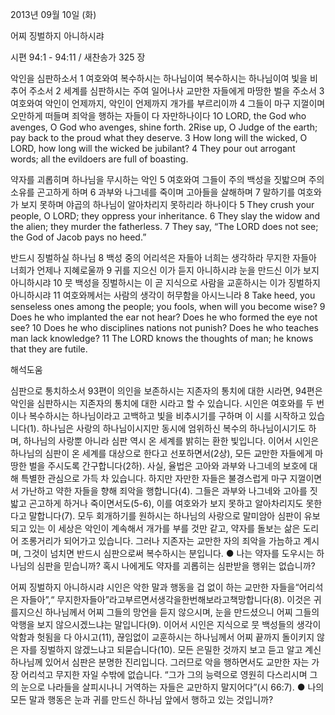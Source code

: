 2013년 09월 10일 (화)

어찌 징벌하지 아니하시랴



시편 94:1 - 94:11 / 새찬송가 325 장


악인을 심판하소서
1 여호와여 복수하시는 하나님이여 복수하시는 하나님이여 빛을 비추어 주소서 2 세계를 심판하시는
주여 일어나사 교만한 자들에게 마땅한 벌을 주소서 3 여호와여 악인이 언제까지, 악인이 언제까지 개가를 부르리이까 4 그들이 마구 지껄이며 오만하게 떠들며 죄악을 행하는 자들이 다 자만하나이다
1O LORD, the God who avenges, O God who avenges, shine forth. 2Rise up, O Judge of the earth; pay back to the proud what they deserve. 3 How long will the wicked, O LORD, how long will the wicked be jubilant? 4 They pour out arrogant words; all the evildoers are full of boasting.

약자를 괴롭히며 하나님을 무시하는 악인
5 여호와여 그들이 주의 백성을 짓밟으며 주의 소유를 곤고하게 하며 6 과부와 나그네를 죽이며 고아들을 살해하며 7 말하기를 여호와가 보지 못하며 야곱의 하나님이 알아차리지 못하리라 하나이다
5 They crush your people, O LORD; they oppress your inheritance. 6 They slay the widow and the alien; they murder the fatherless. 7 They say, “The LORD does not see; the God of Jacob pays no heed.”

반드시 징벌하실 하나님
8 백성 중의 어리석은 자들아 너희는 생각하라 무지한 자들아 너희가 언제나 지혜로울까 9 귀를 지으신 이가 듣지 아니하시랴 눈을 만드신 이가 보지 아니하시랴 10 뭇 백성을 징벌하시는 이 곧 지식으로 사람을 교훈하시는 이가 징벌하지 아니하시랴 11 여호와께서는 사람의 생각이 허무함을 아시느니라
8 Take heed, you senseless ones among the people; you fools, when will you become wise? 9 Does he who implanted the ear not hear? Does he who formed the eye not see? 10 Does he who disciplines nations not punish? Does he who teaches man lack knowledge? 11 The LORD knows the thoughts of man; he knows that they are futile.

해석도움





심판으로 통치하소서 
93편이 의인을 보존하시는 지존자의 통치에 대한 시라면, 94편은 악인을 심판하시는 지존자의 통치에 대한 시라고 할 수 있습니다. 시인은 여호와를 두 번이나 복수하시는 하나님이라고 고백하고 빛을 비추시기를 구하며 이 시를 시작하고 있습니다(1). 하나님은 사랑의 하나님이시지만 동시에 엄위하신 복수의 하나님이시기도 하며, 하나님의 사랑뿐 아니라 심판 역시 온 세계를 밝히는 환한 빛입니다. 이어서 시인은 하나님의 심판이 온 세계를 대상으로 한다고 선포하면서(2상), 모든 교만한 자들에게 마땅한 벌을 주시도록 간구합니다(2하). 사실, 율법은 고아와 과부와 나그네의 보호에 대해 특별한 관심으로 가득 차 있습니다. 하지만 자만한 자들은 불경스럽게 마구 지껄이면서 가난하고 약한 자들을 향해 죄악을 행합니다(4). 그들은 과부와 나그네와 고아를 짓밟고 곤고하게 하거나 죽이면서도(5-6), 이를 여호와가 보지 못하고 알아차리지도 못한다고 말합니다(7). 모두 회개하기를 원하시는 하나님의 사랑으로 말미암아 심판이 유보되고 있는 이 세상은 악인이 계속해서 개가를 부를 것만 같고, 약자를 돌보는 삶은 도리어 조롱거리가 되어가고 있습니다. 그러나 지존자는 교만한 자의 죄악을 가늠하고 계시며, 그것이 넘치면 반드시 심판으로써 복수하시는 분입니다.
● 나는 약자를 도우시는 하나님의 심판을 믿습니까? 혹시 나에게도 약자를 괴롭히는 심판받을 행위는 없습니까?

어찌 징벌하지 아니하시랴 
시인은 악한 말과 행동을 겁 없이 하는 교만한 자들을“어리석은 자들아”,“ 무지한자들아”라고부르면서생각을한번해보라고책망합니다(8). 이것은 귀를지으신 하나님께서 어찌 그들의 망언을 듣지 않으시며, 눈을 만드셨으니 어찌 그들의 악행을 보지 않으시겠느냐는 말입니다(9). 이어서 시인은 지식으로 뭇 백성들의 생각이 악함과 헛됨을 다 아시고(11), 끊임없이 교훈하시는 하나님께서 어찌 끝까지 돌이키지 않은 자를 징벌하지 않겠느냐고 되묻습니다(10). 모든 은밀한 것까지 보고 듣고 알고 계신 하나님께 있어서 심판은 분명한 진리입니다. 그러므로 악을 행하면서도 교만한 자는 가장 어리석고 무지한 자일 수밖에 없습니다. “그가 그의 능력으로 영원히 다스리시며 그의 눈으로 나라들을 살피시나니 거역하는 자들은 교만하지 말지어다”(시 66:7).
● 나의 모든 말과 행동은 눈과 귀를 만드신 하나님 앞에서 행하고 있는 것입니까?